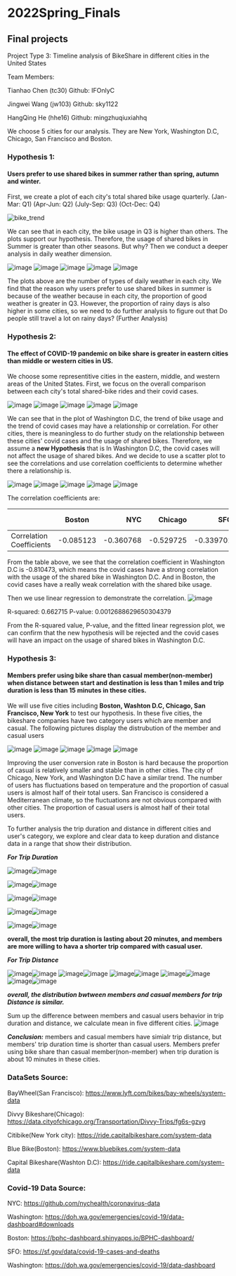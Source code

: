# 2022Spring_Finals
## Final projects
Project Type 3:  Timeline analysis of BikeShare in different cities in the United States

Team Members:

Tianhao Chen (tc30)    Github: IFOnlyC

Jingwei Wang (jw103)  Github: sky1122

HangQing He (hhe16)  Github: mingzhuqiuxiahhq

We choose 5 cities for our analysis. They are New York, Washington D.C, Chicago, San Francisco and Boston.

### Hypothesis 1:
#### Users prefer to use shared bikes in summer rather than spring, autumn and winter.
First, we create a plot of each city's total shared bike usage quarterly.
(Jan-Mar: Q1)
(Apr-Jun: Q2)
(July-Sep: Q3)
(Oct-Dec: Q4)

![bike_trend](https://user-images.githubusercontent.com/63156187/166610955-b7cf3f27-9459-4250-b408-4f2ec010629e.png)

We can see that in each city, the bike usage in Q3 is higher than others. The plots support our hypothesis. Therefore, the usage of shared bikes in Summer is greater than other seasons. But why?
Then we conduct a deeper analysis in daily weather dimension.

![image](https://user-images.githubusercontent.com/63156187/166611294-38575b30-0829-4330-bdaa-6ce1c8b3b52f.png)
![image](https://user-images.githubusercontent.com/63156187/166611296-b02d51a9-92ce-448f-aa3e-cdb49e212761.png)
![image](https://user-images.githubusercontent.com/63156187/166611300-3f7e7e2c-1fd7-4abe-a022-4e879ab201cd.png)
![image](https://user-images.githubusercontent.com/63156187/166611303-0a8e7cc9-2168-498a-b9b1-a786655f9767.png)
![image](https://user-images.githubusercontent.com/63156187/166611305-e0ef57d0-df80-46a6-a24c-1716502d36ca.png)

The plots above are the number of types of daily weather in each city.
We find that the reason why users prefer to use shared bikes in summer is because of the weather because in each city, the proportion of good weather is greater in Q3. However, the proportion of rainy days is also higher in some cities, so we need to do further analysis to figure out that Do people still travel a lot on rainy days? (Further Analysis)

### Hypothesis 2:
#### The effect of COVID-19 pandemic on bike share is greater in eastern cities than middle or western cities in US.
We choose some representitive cities in the eastern, middle, and western areas of the United States.
First, we focus on the overall comparison between each city's total shared-bike rides and their covid cases.

![image](https://user-images.githubusercontent.com/63156187/166604759-370eee6d-9185-4cd4-b261-9e0023894be0.png)
![image](https://user-images.githubusercontent.com/63156187/166606119-d141a16c-1021-41d7-9c68-d3bbfceb8acd.png)
![image](https://user-images.githubusercontent.com/63156187/166606138-fe741e75-6185-4f70-a156-055f5e355b0e.png)
![image](https://user-images.githubusercontent.com/63156187/166606152-ea78feec-e9ca-4373-8110-61a4d03cc954.png)
![image](https://user-images.githubusercontent.com/63156187/166606220-712be286-f577-478b-b079-5bac9bb65c6d.png)

We can see that in the plot of Washington D.C, the trend of bike usage and the trend of covid cases may have a relationship or correlation. For other cities, there is meaningless to do further study on the relationship between these cities' covid cases and the usage of shared bikes. Therefore, we assume a **new Hypothesis** that is In Washington D.C, the covid cases will not affect the usage of shared bikes.
And we decide to use a scatter plot to see the correlations and use correlation coefficients to determine whether there a relationship is.

![image](https://user-images.githubusercontent.com/63156187/166606707-7dc59afa-c00e-4ef1-8ecb-592d01cbe16b.png)
![image](https://user-images.githubusercontent.com/63156187/166606751-e0d36f33-739f-4fa5-9469-8c0a0074e075.png)
![image](https://user-images.githubusercontent.com/63156187/166606781-2f140a99-d4e9-41e5-a745-9c31d098f4f8.png)
![image](https://user-images.githubusercontent.com/63156187/166606814-aa6e4053-ba19-45fd-8a72-1d5305bead97.png)
![image](https://user-images.githubusercontent.com/63156187/166606859-8748df01-830b-4e36-aea3-0dc03b0b8e01.png)

The correlation coefficients are:

|            |   Boston    |      NYC      |      Chicago      |      SFO      |      Washington D.C      |
|------------|:-----------:|--------------:|------------------:|--------------:|-------------------------:|
| Correlation Coefficients |  -0.085123    | -0.360768         | -0.529725     | -0.339701    | -0.814073 |

From the table above, we see that the correlation coefficient in Washington D.C is -0.810473, which means the covid cases have a strong correlation with the usage of the shared bike in Washington D.C. And in Boston, the covid cases have a really weak correlation with the shared bike usage.

Then we use linear regression to demonstrate the correlation.
![image](https://user-images.githubusercontent.com/63156187/166609155-18eb01b4-ee52-4d9d-98c6-3ebc9d757c24.png)

R-squared: 0.662715
P-value: 0.0012688629650304379

From the R-squared value, P-value, and the fitted linear regression plot, we can confirm that the new hypothesis will be rejected and the covid cases will have an impact on the usage of shared bikes in Washington D.C.


### Hypothesis 3:
#### Members prefer using bike share than casual member(non-member) when distance between start and destination is less than 1 miles and trip duration is less than 15 minutes in these cities.

We will use five cities including **Boston, Washton D.C, Chicago, San Francisco, New York** to test our hypothesis. In these five cities, the bikeshare companies have two category users which are member and casual.
The following pictures display the distrubution of the member and casual users

![image](https://user-images.githubusercontent.com/48091236/166553359-01e048a6-7da2-441d-af0f-652fffd3df27.png)
![image](https://user-images.githubusercontent.com/48091236/166553406-433ff8e4-5327-48cc-bd36-c1495fa0d030.png)
![image](https://user-images.githubusercontent.com/48091236/166553482-75db77a2-57f4-4757-a2fa-cb88b50ad542.png)
![image](https://user-images.githubusercontent.com/48091236/166553541-110c5256-b227-411f-b174-2023381c118f.png)
![image](https://user-images.githubusercontent.com/48091236/166515696-1ef01b14-52d1-47e2-a84c-53d78062825e.png)

Improving the user conversion rate in Boston is hard because the proportion of casual is relatively smaller and stable than in other cities.
The city of Chicago, New York, and Washington D.C have a similar trend. The number of users has fluctuations based on temperature and the proportion of casual users is almost half of their total users.
San Francisco is considered a Mediterranean climate, so the fluctuations are not obvious compared with other cities. The proportion of casual users is almost half of their total users.

To further analysis the trip duration and distance in different cities and user's category, we explore and clear data to keep duration and distance data in a range that show their distribution.

***For Trip Duration***

![image](https://user-images.githubusercontent.com/48091236/166536422-1899d1ee-c745-4e48-9c56-a7df16891c5e.png)![image](https://user-images.githubusercontent.com/48091236/166552872-884326cc-8d58-483c-8c85-1ea6f5cf740d.png)

![image](https://user-images.githubusercontent.com/48091236/166552680-c16c7b22-1014-45ef-9b4e-caec2dae4be2.png)![image](https://user-images.githubusercontent.com/48091236/166552748-cc75e6e5-0289-4139-9b01-938a23695530.png)

![image](https://user-images.githubusercontent.com/48091236/166552991-e641dc8c-4de2-4692-a82b-2d33a886974c.png)![image](https://user-images.githubusercontent.com/48091236/166553037-2464f373-dbcd-45b9-8112-38555ba30ef1.png)

![image](https://user-images.githubusercontent.com/48091236/166553072-37792f65-6f56-4a65-a08b-32aad998b3fe.png)![image](https://user-images.githubusercontent.com/48091236/166553142-79e3fd53-1d34-41be-a8b9-9a6c3cccc332.png)

![image](https://user-images.githubusercontent.com/48091236/166553177-a072e6ba-acc5-4ddd-b31d-c16dcaf54434.png)![image](https://user-images.githubusercontent.com/48091236/166553200-9c8b3f4c-591c-4953-a7da-ec53f19b81a9.png)

**overall, the most trip duration is lasting about 20 minutes, and members are more willing to hava a shorter trip compared with casual user.**

***For Trip Distance***

![image](https://user-images.githubusercontent.com/48091236/166566063-c8d3b711-b66c-41ae-8036-347282fe8cee.png)![image](https://user-images.githubusercontent.com/48091236/166566109-36d6b143-9a6a-4da9-a1c8-ab2238677a52.png)
![image](https://user-images.githubusercontent.com/48091236/166566142-f63096cd-8045-489a-b33a-2c062322f75b.png)![image](https://user-images.githubusercontent.com/48091236/166566183-b07fd268-b122-47cb-a0cd-bde2158865e5.png)
![image](https://user-images.githubusercontent.com/48091236/166566226-d25afafe-c481-4880-be6f-7d20ad9eac31.png)![image](https://user-images.githubusercontent.com/48091236/166566262-8bd465c4-82f9-40cf-a4be-93e47e00df33.png)
![image](https://user-images.githubusercontent.com/48091236/166566344-5c4b0d0e-5b73-4ec4-96fd-e21d15780b82.png)![image](https://user-images.githubusercontent.com/48091236/166566381-c877d771-067d-4507-b914-4b8aff247bc9.png)
![image](https://user-images.githubusercontent.com/48091236/166566432-9e42057e-8320-4a70-94da-8dc6bb9b41ce.png)![image](https://user-images.githubusercontent.com/48091236/166566464-30156d39-75ee-4f7a-9f9f-f1a405ffd496.png)

***overall, the distribution bwtween members and casual members for trip Distance is similar.***

Sum up the difference between members and casual users behavior in trip duration and distance, we calculate mean in five different cities.
![image](https://user-images.githubusercontent.com/48091236/166570977-2a9e3ea4-a961-4103-bb09-face98537451.png)

***Conclusion:*** members and casual members have simialr trip distance, but members' trip duration time is shorter than casual users. Members prefer using bike share than casual member(non-member) when trip duration is about 10 minutes in these cities.


### DataSets Source:

BayWheel(San Francisco): https://www.lyft.com/bikes/bay-wheels/system-data

Divvy Bikeshare(Chicago): https://data.cityofchicago.org/Transportation/Divvy-Trips/fg6s-gzvg

Citibike(New York city): https://ride.capitalbikeshare.com/system-data

Blue Bike(Boston): https://www.bluebikes.com/system-data

Capital Bikeshare(Washton D.C): https://ride.capitalbikeshare.com/system-data


### Covid-19 Data Source:

NYC: https://github.com/nychealth/coronavirus-data

Washington: https://doh.wa.gov/emergencies/covid-19/data-dashboard#downloads

Boston: https://bphc-dashboard.shinyapps.io/BPHC-dashboard/

SFO: https://sf.gov/data/covid-19-cases-and-deaths

Washington: https://doh.wa.gov/emergencies/covid-19/data-dashboard

